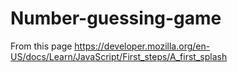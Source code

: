 # Number-guessing-game
From this page https://developer.mozilla.org/en-US/docs/Learn/JavaScript/First_steps/A_first_splash
